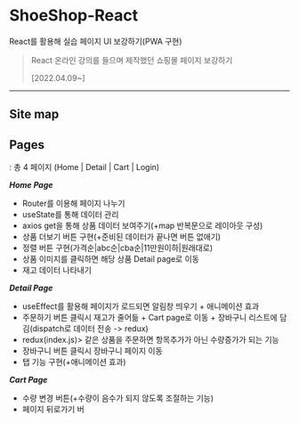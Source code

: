 # ShoeShop-React
React를 활용해 실습 페이지 UI 보강하기(PWA 구현)
> React 온라인 강의를 들으며 제작했던 쇼핑몰 페이지 보강하기
> 
> [2022.04.09~]

***
## Site map


## Pages
: 총 4 페이지 (Home | Detail | Cart | Login)

***Home Page***
* Router를 이용해 페이지 나누기
* useState를 통해 데이터 관리
* axios get을 통해 상품 데이터 보여주기(+map 반복문으로 레이아웃 구성)
* 상품 더보기 버튼 구현(+준비된 데이터가 끝나면 버튼 없애기)
* 정렬 버튼 구현(가격순|abc순|cba순|11만원이하|원래대로)
* 상품 이미지를 클릭하면 해당 상품 Detail page로 이동
* 재고 데이터 나타내기

***Detail Page***
* useEffect를 활용해 페이지가 로드되면 알림창 띄우기 + 애니메이션 효과
* 주문하기 버튼 클릭시 재고가 줄어듦 + Cart page로 이동 + 장바구니 리스트에 담김(dispatch로 데이터 전송 -> redux)
* redux(index.js)> 같은 상품을 주문하면 항목추가가 아닌 수량증가가 되는 기능
* 장바구니 버튼 클릭시 장바구니 페이지 이동
* 탭 기능 구현(+애니메이션 효과)

***Cart Page***
* 수량 변경 버튼(+수량이 음수가 되지 않도록 조절하는 기능)
* 페이지 뒤로가기 버
